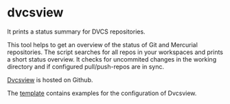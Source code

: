 dvcsview
========

It prints a status summary for DVCS repositories.

This tool helps to get an overview of the status of Git and Mercurial
repositories. The script searches for all repos in your workspaces and prints
a short status overview. It checks for uncommited changes in the working
directory and if configured pull/push-repos are in sync.

[Dvcsview](http://github.com/samuelspiza/dvcsview) is hosted on Github.

The [template](http://gist.github.com/258034) contains examples for the
configuration of Dvcsview.

